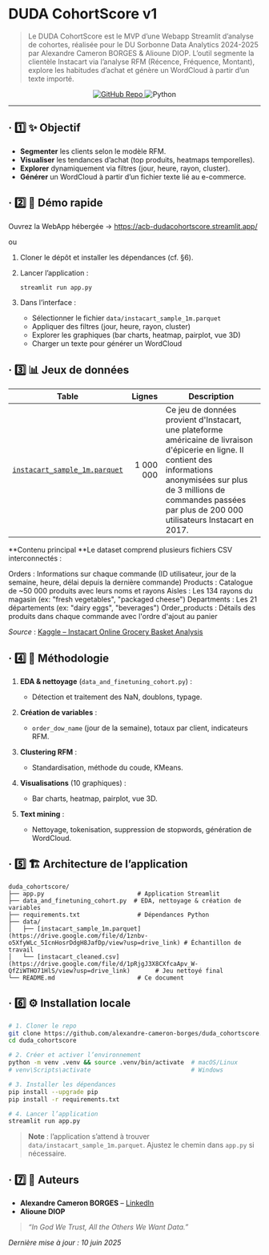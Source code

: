 # DUDA CohortScore v1

> Le DUDA CohortScore est le MVP d’une Webapp Streamlit d’analyse de cohortes, réalisée pour le DU Sorbonne Data Analytics 2024-2025 par Alexandre Cameron BORGES & Alioune DIOP.
> L’outil segmente la clientèle Instacart via l’analyse RFM (Récence, Fréquence, Montant), explore les habitudes d’achat et génère un WordCloud à partir d’un texte importé.

<p align="center">
  <a href="https://github.com/alexandre-cameron-borges/duda_cohortscore" target="_blank">
    <img alt="GitHub Repo" src="https://img.shields.io/badge/GitHub-Repo-181717?logo=github">
  </a>
  <img alt="Python" src="https://img.shields.io/badge/Python-3.8%2B-blue?logo=python">
</p>

---

## · 1️⃣ ✨ Objectif

* **Segmenter** les clients selon le modèle RFM.
* **Visualiser** les tendances d’achat (top produits, heatmaps temporelles).
* **Explorer** dynamiquement via filtres (jour, heure, rayon, cluster).
* **Générer** un WordCloud à partir d’un fichier texte lié au e-commerce.

## · 2️⃣ 🚀 Démo rapide

Ouvrez la WebApp hébergée → https://acb-dudacohortscore.streamlit.app/

ou

1. Cloner le dépôt et installer les dépendances (cf. §6).
2. Lancer l’application :

   ```bash
   streamlit run app.py
   ```
3. Dans l’interface :

   * Sélectionner le fichier `data/instacart_sample_1m.parquet`
   * Appliquer des filtres (jour, heure, rayon, cluster)
   * Explorer les graphiques (bar charts, heatmap, pairplot, vue 3D)
   * Charger un texte pour générer un WordCloud

## · 3️⃣ 📊 Jeux de données

| Table                                    |       Lignes | Description                       |
| ---------------------------------------- | -----------: | --------------------------------- |
| [`instacart_sample_1m.parquet`](https://drive.google.com/file/d/1znbv-o5XfyWLc_5IcnHosrDdgH8JafDp/view?usp=drive_link)            |    1 000 000 | Ce jeu de données provient d'Instacart, une plateforme américaine de livraison d'épicerie en ligne. Il contient des informations anonymisées sur plus de 3 millions de commandes passées par plus de 200 000 utilisateurs Instacart en 2017.  |

**Contenu principal
**Le dataset comprend plusieurs fichiers CSV interconnectés :

Orders : Informations sur chaque commande (ID utilisateur, jour de la semaine, heure, délai depuis la dernière commande)
Products : Catalogue de ~50 000 produits avec leurs noms et rayons
Aisles : Les 134 rayons du magasin (ex: "fresh vegetables", "packaged cheese")
Departments : Les 21 départements (ex: "dairy eggs", "beverages")
Order_products : Détails des produits dans chaque commande avec l'ordre d'ajout au panier
    

*Source* : [Kaggle – Instacart Online Grocery Basket Analysis](https://www.kaggle.com/datasets/yasserh/instacart-online-grocery-basket-analysis-dataset)

## · 4️⃣ 🧠 Méthodologie

1. **EDA & nettoyage** (`data_and_finetuning_cohort.py`) :

   * Détection et traitement des NaN, doublons, typage.
2. **Création de variables** :

   * `order_dow_name` (jour de la semaine), totaux par client, indicateurs RFM.
3. **Clustering RFM** :

   * Standardisation, méthode du coude, KMeans.
4. **Visualisations** (10 graphiques) :

   * Bar charts, heatmap, pairplot, vue 3D.
5. **Text mining** :

   * Nettoyage, tokenisation, suppression de stopwords, génération de WordCloud.

## · 5️⃣ 🏗️ Architecture de l’application

```
duda_cohortscore/
├── app.py                          # Application Streamlit
├── data_and_finetuning_cohort.py  # EDA, nettoyage & création de variables
├── requirements.txt                # Dépendances Python
├── data/
│   ├── [instacart_sample_1m.parquet](https://drive.google.com/file/d/1znbv-o5XfyWLc_5IcnHosrDdgH8JafDp/view?usp=drive_link) # Échantillon de travail
│   └── [instacart_cleaned.csv](https://drive.google.com/file/d/1pRjgJ3X8CXfcaApv_W-QfZiWTHO71HlS/view?usp=drive_link)       # Jeu nettoyé final
└── README.md                       # Ce document
```

## · 6️⃣ ⚙️ Installation locale

```bash
# 1. Cloner le repo
git clone https://github.com/alexandre-cameron-borges/duda_cohortscore.git
cd duda_cohortscore

# 2. Créer et activer l’environnement
python -m venv .venv && source .venv/bin/activate  # macOS/Linux
# venv\Scripts\activate                            # Windows

# 3. Installer les dépendances
pip install --upgrade pip
pip install -r requirements.txt

# 4. Lancer l’application
streamlit run app.py
```

> **Note** : l’application s’attend à trouver `data/instacart_sample_1m.parquet`. Ajustez le chemin dans `app.py` si nécessaire.

## · 7️⃣ 🙋 Auteurs

* **Alexandre Cameron BORGES** – [LinkedIn](https://fr.linkedin.com/in/alexandre-cameron-borges)
* **Alioune DIOP**

> *“In God We Trust, All the Others We Want Data.”*

*Dernière mise à jour : 10 juin 2025*
